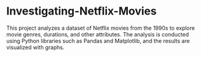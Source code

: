 # Investigating-Netflix-Movies
This project analyzes a dataset of Netflix movies from the 1990s to explore movie genres, durations, and other attributes. The analysis is conducted using Python libraries such as Pandas and Matplotlib, and the results are visualized with graphs.

